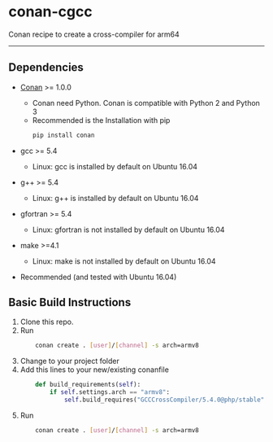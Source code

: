 # conan-cgcc
Conan recipe to create a cross-compiler for arm64

---

## Dependencies
* [Conan](https://conan.io/) >= 1.0.0 
    * Conan need Python. Conan is compatible with Python 2 and Python 3 
    * Recommended is the Installation with pip
        ```bash
        pip install conan
        ```

* gcc >=  5.4
    * Linux: gcc is installed by default on Ubuntu 16.04
* g++ >=  5.4
    * Linux: g++ is installed by default on Ubuntu 16.04
* gfortran >= 5.4
    * Linux: gfortran is not installed by default on Ubuntu 16.04 
* make >=4.1
    * Linux: make is not installed by default on Ubuntu 16.04  
* Recommended (and tested with Ubuntu 16.04)
## Basic Build Instructions

1. Clone this repo.
2. Run 
    ```bash
        conan create . [user]/[channel] -s arch=armv8
    ```
3. Change to your project folder
4. Add this lines to your new/existing conanfile 
    ```python
        def build_requirements(self):
            if self.settings.arch == "armv8":
                self.build_requires("GCCCrossCompiler/5.4.0@php/stable")
    ```
5. Run
    ```bash
        conan create . [user]/[channel] -s arch=armv8
    ```
